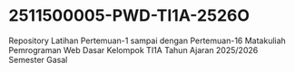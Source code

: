 # 2511500005-PWD-TI1A-2526O
Repository Latihan Pertemuan-1 sampai dengan Pertemuan-16 Matakuliah Pemrograman  Web Dasar Kelompok TI1A Tahun Ajaran 2025/2026 Semester Gasal